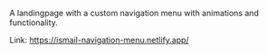 A landingpage with a custom navigation menu with animations and functionality.

Link: https://ismail-navigation-menu.netlify.app/
